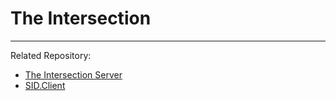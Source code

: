 # The Intersection
----------------
Related Repository:
 * [The Intersection Server](https://github.com/startergate/ti-server)
 * [SID.Client](https://github.com/startergate/SID.Client)
